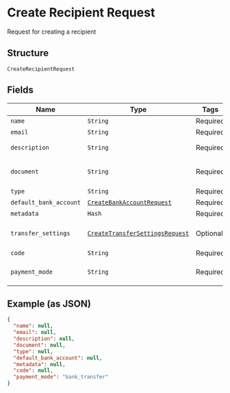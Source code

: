
# Create Recipient Request

Request for creating a recipient

## Structure

`CreateRecipientRequest`

## Fields

| Name | Type | Tags | Description |
|  --- | --- | --- | --- |
| `name` | `String` | Required | Recipient name |
| `email` | `String` | Required | Recipient email |
| `description` | `String` | Required | Recipient description |
| `document` | `String` | Required | Recipient document number |
| `type` | `String` | Required | Recipient type |
| `default_bank_account` | [`CreateBankAccountRequest`](../../doc/models/create-bank-account-request.md) | Required | Bank account |
| `metadata` | `Hash` | Required | Metadata |
| `transfer_settings` | [`CreateTransferSettingsRequest`](../../doc/models/create-transfer-settings-request.md) | Optional | Receiver Transfer Information |
| `code` | `String` | Required | Recipient code |
| `payment_mode` | `String` | Required | Payment mode<br>**Default**: `'bank_transfer'` |

## Example (as JSON)

```json
{
  "name": null,
  "email": null,
  "description": null,
  "document": null,
  "type": null,
  "default_bank_account": null,
  "metadata": null,
  "code": null,
  "payment_mode": "bank_transfer"
}
```

